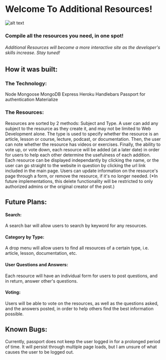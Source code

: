 # Welcome To Additional Resources!

![alt text]( "screenshot")

### Compile all the resources you need, in one spot!

###### Additional Resources will become a more interactive site as the developer's skills increase. Stay tuned!

## How it was built: 

### The Technology:

Node
Mongoose 
MongoDB
Express
Heroku
Handlebars
Passport for authentication
Materialize
  
### The Resources: 
  
  Resources are sorted by 2 methods: Subject and Type. A user can add any subject to the resource as they create it, and may not be limited to Web Development alone. The type is used to specify whether the resource is an article, lesson or course, lecture, podcast, or documentation. Then, the user can note whether the resource has videos or exercises. Finally, the ability to vote up, or vote down, each resource will be added (at a later date) in order for users to help each other determine the usefulness of each addition.
  Each resource can be displayed independantly by clicking the name, or the user can go straight to the website in question by clicking the url link included in the main page. Users can update information on the resource's page through a form, or remove the resource, if it's no longer needed. (*In future implementations, this delete functionality will be restricted to only authorized admins or the original creator of the post.)
  
 ## Future Plans: 
  
  #### Search:
  
   A search bar will allow users to search by keyword for any resources. 
  
  #### Category by Type:
  
  A drop menu will allow users to find all resources of a certain type, i.e. article, lesson, documentation, etc.
  
  #### User Questions and Answers:
  
  Each resource will have an individual form for users to post questions, and in return, answer other's questions.
  
  #### Voting: 
  
  Users will be able to vote on the resources, as well as the questions asked, and the answers posted, in order to help others find the best information possible.
  
 ## Known Bugs: 
 
  Currently, passport does not keep the user logged in for a prolonged period of time. It will persist through multiple page loads, but I am unsure of what causes the user to be logged out.

